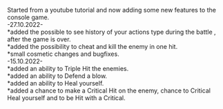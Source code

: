 Started from a youtube tutorial and now adding some new features to the console game.
<br>-27.10.2022-
<br>*added the possible to see history of your actions type during the battle , after the game is over.
<br>*added the possibility to cheat and kill the enemy in one hit.
<br>*small cosmetic changes and bugfixes.
<br>-15.10.2022-
<br>*added an ability to Triple Hit the enemies.
<br> *added an ability to Defend a blow.
<br>*added an ability to Heal yourself.
<br>*added a chance to make a Critical Hit on the enemy, chance to Critical Heal yourself and to be Hit with a Critical.
